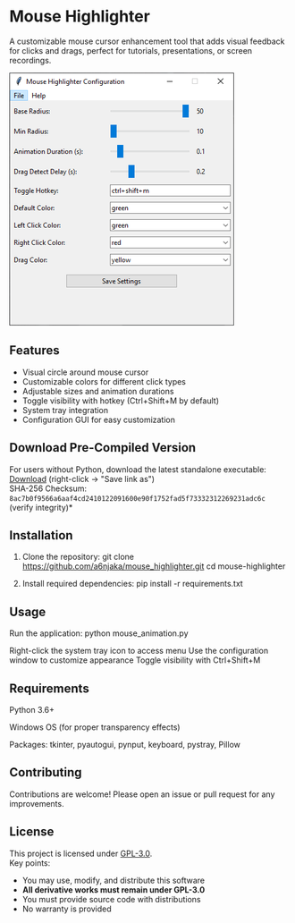 # Mouse Highlighter

A customizable mouse cursor enhancement tool that adds visual feedback for clicks and drags, perfect for tutorials, presentations, or screen recordings.

![Mouse Highlighter Screenshot](./screenshot.png) <!-- Replace with your actual screenshot file -->

## Features

- Visual circle around mouse cursor
- Customizable colors for different click types
- Adjustable sizes and animation durations
- Toggle visibility with hotkey (Ctrl+Shift+M by default)
- System tray integration
- Configuration GUI for easy customization


## Download Pre-Compiled Version
For users without Python, download the latest standalone executable:<br>
[Download](https://github.com/a6njaka/mouse_highlighter/blob/main/dist/mouse_highlighter.exe) (right-click → "Save link as")<br>
SHA-256 Checksum: `8ac7b0f9566a6aaf4cd2410122091600e90f1752fad5f73332312269231adc6c` (verify integrity)*

## Installation

1. Clone the repository:
   git clone https://github.com/a6njaka/mouse_highlighter.git
   cd mouse-highlighter
   
2. Install required dependencies:
	pip install -r requirements.txt

## Usage
Run the application:
	python mouse_animation.py
	
Right-click the system tray icon to access menu
Use the configuration window to customize appearance
Toggle visibility with Ctrl+Shift+M


## Requirements
Python 3.6+

Windows OS (for proper transparency effects)

Packages: tkinter, pyautogui, pynput, keyboard, pystray, Pillow

## Contributing
Contributions are welcome! Please open an issue or pull request for any improvements.

## License
This project is licensed under [GPL-3.0](LICENSE).  
Key points:
- You may use, modify, and distribute this software
- **All derivative works must remain under GPL-3.0**
- You must provide source code with distributions
- No warranty is provided